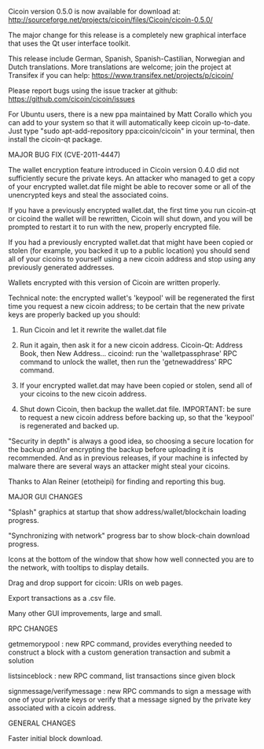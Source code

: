 Cicoin version 0.5.0 is now available for download at:
http://sourceforge.net/projects/cicoin/files/Cicoin/cicoin-0.5.0/

The major change for this release is a completely new graphical interface that uses the Qt user interface toolkit.

This release include German, Spanish, Spanish-Castilian, Norwegian and Dutch translations. More translations are welcome; join the project at Transifex if you can help:
https://www.transifex.net/projects/p/cicoin/

Please report bugs using the issue tracker at github:
https://github.com/cicoin/cicoin/issues

For Ubuntu users, there is a new ppa maintained by Matt Corallo which you can add to your system so that it will automatically keep cicoin up-to-date.  Just type "sudo apt-add-repository ppa:cicoin/cicoin" in your terminal, then install the cicoin-qt package.

MAJOR BUG FIX  (CVE-2011-4447)

The wallet encryption feature introduced in Cicoin version 0.4.0 did not sufficiently secure the private keys. An attacker who
managed to get a copy of your encrypted wallet.dat file might be able to recover some or all of the unencrypted keys and steal the
associated coins.

If you have a previously encrypted wallet.dat, the first time you run cicoin-qt or cicoind the wallet will be rewritten, Cicoin will
shut down, and you will be prompted to restart it to run with the new, properly encrypted file.

If you had a previously encrypted wallet.dat that might have been copied or stolen (for example, you backed it up to a public
location) you should send all of your cicoins to yourself using a new cicoin address and stop using any previously generated addresses.

Wallets encrypted with this version of Cicoin are written properly.

Technical note: the encrypted wallet's 'keypool' will be regenerated the first time you request a new cicoin address; to be certain that the
new private keys are properly backed up you should:

1. Run Cicoin and let it rewrite the wallet.dat file

2. Run it again, then ask it for a new cicoin address.
Cicoin-Qt: Address Book, then New Address...
cicoind: run the 'walletpassphrase' RPC command to unlock the wallet,  then run the 'getnewaddress' RPC command.

3. If your encrypted wallet.dat may have been copied or stolen, send  all of your cicoins to the new cicoin address.

4. Shut down Cicoin, then backup the wallet.dat file.
IMPORTANT: be sure to request a new cicoin address before backing up, so that the 'keypool' is regenerated and backed up.

"Security in depth" is always a good idea, so choosing a secure location for the backup and/or encrypting the backup before uploading it is recommended. And as in previous releases, if your machine is infected by malware there are several ways an attacker might steal your cicoins.

Thanks to Alan Reiner (etotheipi) for finding and reporting this bug.

MAJOR GUI CHANGES

"Splash" graphics at startup that show address/wallet/blockchain loading progress.

"Synchronizing with network" progress bar to show block-chain download progress.

Icons at the bottom of the window that show how well connected you are to the network, with tooltips to display details.

Drag and drop support for cicoin: URIs on web pages.

Export transactions as a .csv file.

Many other GUI improvements, large and small.

RPC CHANGES

getmemorypool : new RPC command, provides everything needed to construct a block with a custom generation transaction and submit a solution

listsinceblock : new RPC command, list transactions since given block

signmessage/verifymessage : new RPC commands to sign a message with one of your private keys or verify that a message signed by the private key associated with a cicoin address.

GENERAL CHANGES

Faster initial block download.
